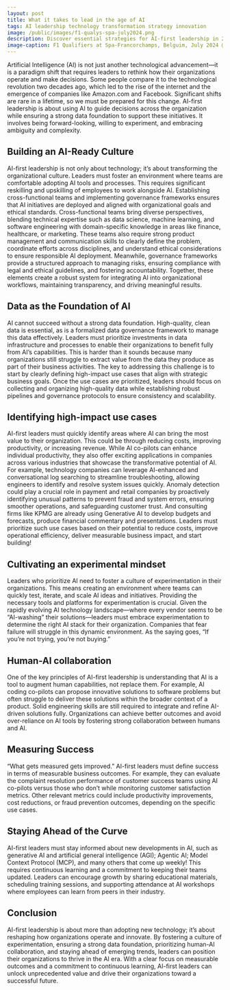 ```yaml
---
layout: post
title: What it takes to lead in the age of AI
tags: AI leadership technology transformation strategy innovation
image: /public/images/f1-qualys-spa-july2024.png
description: Discover essential strategies for AI-first leadership in 2025. Learn how to build data-driven cultures, identify high-impact AI use cases, and foster human-AI collaboration. Get practical insights on implementing artificial intelligence across your organization while maintaining ethical standards and measuring success.
image-caption: F1 Qualifiers at Spa-Francorchamps, Belguim, July 2024 @babafemio
---
```


Artificial Intelligence (AI) is not just another technological advancement—it is a paradigm shift that requires leaders to rethink how their organizations operate and make decisions. Some people compare it to the technological revolution two decades ago, which led to the rise of the internet and the emergence of companies like Amazon.com and Facebook. Significant shifts are rare in a lifetime, so we must be prepared for this change. AI-first leadership is about using AI to guide decisions across the organization while ensuring a strong data foundation to support these initiatives. It involves being forward-looking, willing to experiment, and embracing ambiguity and complexity.

<!--more-->

## Building an AI-Ready Culture
AI-first leadership is not only about technology; it’s about transforming the organizational culture. Leaders must foster an environment where teams are comfortable adopting AI tools and processes. This requires significant reskilling and upskilling of employees to work alongside AI. Establishing cross-functional teams and implementing governance frameworks ensures that AI initiatives are deployed and aligned with organizational goals and ethical standards. Cross-functional teams bring diverse perspectives, blending technical expertise such as data science, machine learning, and software engineering with domain-specific knowledge in areas like finance, healthcare, or marketing. These teams also require strong product management and communication skills to clearly define the problem, coordinate efforts across disciplines, and understand ethical considerations to ensure responsible AI deployment. Meanwhile, governance frameworks provide a structured approach to managing risks, ensuring compliance with legal and ethical guidelines, and fostering accountability. Together, these elements create a robust system for integrating AI into organizational workflows, maintaining transparency, and driving meaningful results.

## Data as the Foundation of AI
AI cannot succeed without a strong data foundation. High-quality, clean data is essential, as is a formalized data governance framework to manage this data effectively. Leaders must prioritize investments in data infrastructure and processes to enable their organizations to benefit fully from AI’s capabilities. This is harder than it sounds because many organizations still struggle to extract value from the data they produce as part of their business activities. The key to addressing this challenge is to start by clearly defining high-impact use cases that align with strategic business goals. Once the use cases are prioritized, leaders should focus on collecting and organizing high-quality data while establishing robust pipelines and governance protocols to ensure consistency and scalability.

## Identifying high-impact use cases
AI-first leaders must quickly identify areas where AI can bring the most value to their organization. This could be through reducing costs, improving productivity, or increasing revenue. While AI co-pilots can enhance individual productivity, they also offer exciting applications in companies across various industries that showcase the transformative potential of AI. For example, technology companies can leverage AI-enhanced and conversational log searching to streamline troubleshooting, allowing engineers to identify and resolve system issues quickly. Anomaly detection could play a crucial role in payment and retail companies by proactively identifying unusual patterns to prevent fraud and system errors, ensuring smoother operations, and safeguarding customer trust. And consulting firms like KPMG are already using Generative AI to develop budgets and forecasts, produce financial commentary and presentations. Leaders must prioritize such use cases based on their potential to reduce costs, improve operational efficiency, deliver measurable business impact, and start building!

## Cultivating an experimental mindset
Leaders who prioritize AI need to foster a culture of experimentation in their organizations. This means creating an environment where teams can quickly test, iterate, and scale AI ideas and initiatives. Providing the necessary tools and platforms for experimentation is crucial. Given the rapidly evolving AI technology landscape—where every vendor seems to be “AI-washing” their solutions—leaders must embrace experimentation to determine the right AI stack for their organization. Companies that fear failure will struggle in this dynamic environment. As the saying goes, “If you’re not trying, you’re not buying.”

## Human-AI collaboration
One of the key principles of AI-first leadership is understanding that AI is a tool to augment human capabilities, not replace them. For example, AI coding co-pilots can propose innovative solutions to software problems but often struggle to deliver these solutions within the broader context of a product. Solid engineering skills are still required to integrate and refine AI-driven solutions fully. Organizations can achieve better outcomes and avoid over-reliance on AI tools by fostering strong collaboration between humans and AI.

## Measuring Success
“What gets measured gets improved.” AI-first leaders must define success in terms of measurable business outcomes. For example, they can evaluate the complaint resolution performance of customer success teams using AI co-pilots versus those who don’t while monitoring customer satisfaction metrics. Other relevant metrics could include productivity improvements, cost reductions, or fraud prevention outcomes, depending on the specific use cases.

## Staying Ahead of the Curve
AI-first leaders must stay informed about new developments in AI, such as generative AI and artificial general intelligence (AGI); Agentic AI; Model Context Protocol (MCP), and many others that come up weekly! This requires continuous learning and a commitment to keeping their teams updated. Leaders can encourage growth by sharing educational materials, scheduling training sessions, and supporting attendance at AI workshops where employees can learn from peers in their industry.

## Conclusion
AI-first leadership is about more than adopting new technology; it’s about reshaping how organizations operate and innovate. By fostering a culture of experimentation, ensuring a strong data foundation, prioritizing human-AI collaboration, and staying ahead of emerging trends, leaders can position their organizations to thrive in the AI era. With a clear focus on measurable outcomes and a commitment to continuous learning, AI-first leaders can unlock unprecedented value and drive their organizations toward a successful future.